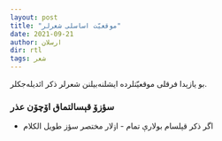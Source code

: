 ```yaml
---
layout: post
title: "موقعیّت اساسلی شعرلر"
date: 2021-09-21
author: ارسلان
dir: rtl
tags: شعر
---
```



بو یازېدا فرقلی موقعیّتلرده ایشلنه‌بیلنن شعرلر ذکر ائدیله‌جکلر.


### سؤزۆ قېسالتماق اۆچۆن عذر

* اگر ذکر قېلسام بولارې تمام - اۏلار مختصر سؤز طویل الکلام









